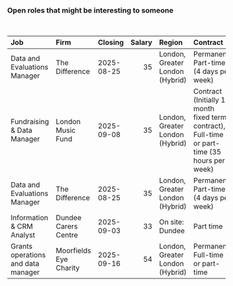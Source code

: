 
<!-- README.md is generated from README.Rmd. Please edit that file -->

### Open roles that might be interesting to someone

<br/>

<table>
<thead>
<tr>
<th style="text-align:left;">
Job
</th>
<th style="text-align:left;">
Firm
</th>
<th style="text-align:left;">
Closing
</th>
<th style="text-align:right;">
Salary
</th>
<th style="text-align:left;">
Region
</th>
<th style="text-align:left;">
Contract
</th>
</tr>
</thead>
<tbody>
<tr>
<td style="text-align:left;">
Data and Evaluations Manager
</td>
<td style="text-align:left;">
The Difference
</td>
<td style="text-align:left;">
2025-08-25
</td>
<td style="text-align:right;">
35
</td>
<td style="text-align:left;">
London, Greater London (Hybrid)
</td>
<td style="text-align:left;">
Permanent, Part-time (4 days per week)
</td>
</tr>
<tr>
<td style="text-align:left;">
Fundraising & Data Manager
</td>
<td style="text-align:left;">
London Music Fund
</td>
<td style="text-align:left;">
2025-09-08
</td>
<td style="text-align:right;">
35
</td>
<td style="text-align:left;">
London, Greater London (Hybrid)
</td>
<td style="text-align:left;">
Contract (Initially 12 month fixed term contract), Full-time or
part-time (35 hours per week)
</td>
</tr>
<tr>
<td style="text-align:left;">
Data and Evaluations Manager
</td>
<td style="text-align:left;">
The Difference
</td>
<td style="text-align:left;">
2025-08-25
</td>
<td style="text-align:right;">
35
</td>
<td style="text-align:left;">
London, Greater London (Hybrid)
</td>
<td style="text-align:left;">
Permanent, Part-time (4 days per week)
</td>
</tr>
<tr>
<td style="text-align:left;">
Information & CRM Analyst
</td>
<td style="text-align:left;">
Dundee Carers Centre
</td>
<td style="text-align:left;">
2025-09-03
</td>
<td style="text-align:right;">
33
</td>
<td style="text-align:left;">
On site: Dundee
</td>
<td style="text-align:left;">
Part time
</td>
</tr>
<tr>
<td style="text-align:left;">
Grants operations and data manager
</td>
<td style="text-align:left;">
Moorfields Eye Charity
</td>
<td style="text-align:left;">
2025-09-16
</td>
<td style="text-align:right;">
54
</td>
<td style="text-align:left;">
London, Greater London (Hybrid)
</td>
<td style="text-align:left;">
Permanent, Full-time or part-time
</td>
</tr>
</tbody>
</table>
